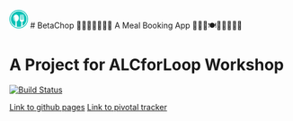 ![alt text](/UI/img/favicon.png) # BetaChop 🥗🌯🥘🍛🥙🍖🍗
A Meal Booking App 🍯🍜🥬🍽🍴🦐🍳🍲🥯

# A Project for ALCforLoop Workshop

[![Build Status](https://travis-ci.org/timi-codes/BetaChop.svg?branch=develop)](https://travis-ci.org/timi-codes/BetaChop)

[Link to github pages](https://timi-codes.github.io/BetaChop/UI/index.html)
[Link to pivotal tracker](https://www.pivotaltracker.com/n/projects/2242112)
